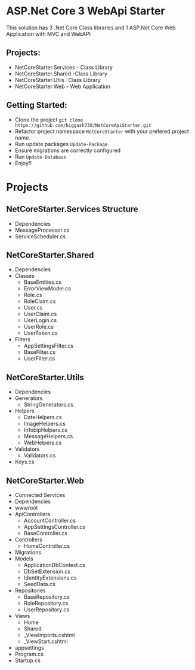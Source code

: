 # ASP.Net Core 3 WebApi Starter
This solution has 3 .Net Core Class libraries and 1 ASP.Net Core Web Application with MVC and WebAPI

## Projects:
+ NetCoreStarter.Services - Class Library
+ NetCoreStarter.Shared -Class Library
+ NetCoreStarter.Utils -Class Library
+ NetCoreStarter.Web - Web Application

## Getting Started:
+ Clone the project `git clone https://github.com/biggash730/NetCoreApiStarter.git`
+ Refactor project namespace `NetCoreStarter` with your prefered project name.
+ Run update packages `Update-Package`
+ Ensure migrations are correctly configured
+ Run `Update-Database`
+ Enjoy!!


# Projects
## NetCoreStarter.Services Structure
+ Dependencies
+ MessageProcessor.cs
+ ServiceScheduler.cs

## NetCoreStarter.Shared
+ Dependencies
+ Classes
    * BaseEntities.cs
    * ErrorViewModel.cs
    * Role.cs
    * RoleClaim.cs
    * User.cs
    * UserClaim.cs
    * UserLogin.cs
    * UserRole.cs
    * UserToken.cs
+ Filters
    * AppSettingsFilter.cs
    * BaseFilter.cs
    * UserFilter.cs

## NetCoreStarter.Utils
+ Dependencies
+ Generators
    * StringGenerators.cs
+ Helpers
    * DateHelpers.cs
    * ImageHelpers.cs
    * InfobipHelpers.cs
    * MessageHelpers.cs
    * WebHelpers.cs
+ Validators
    * Validators.cs
+ Keys.cs

## NetCoreStarter.Web
+ Connected Services
+ Dependencies
+ wwwroot
+ ApiControllers
    * AccountController.cs
    * AppSettingsController.cs
    * BaseController.cs
+ Controllers
    * HomeController.cs
+ Migrations
+ Models
    * ApplicationDbContext.cs
    * DbSetExtension.cs
    * IdentityExtensions.cs
    * SeedData.cs
+ Repositories
    * BaseRepository.cs
    * RoleRepository.cs
    * UserRepository.cs
+ Views
    * Home
    * Shared
    * _ViewImports.cshtml
    * _ViewStart.cshtml
+ appsettings
+ Program.cs
+ Startup.cs